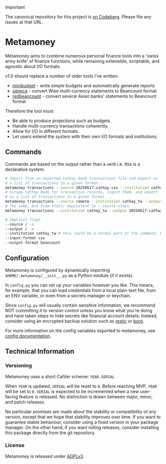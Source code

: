 <!-- prettier-ignore -->
> [!IMPORTANT]
> The canonical repository for this project is [on Codeberg](https://codeberg.org/fd93/metamoney).
> Please file any issues at that URL.

# Metamoney

Metamoney aims to combine numerous personal finance tools into a 'swiss army
knife' of finance functions, while remaining extensible, scriptable, and
agnostic about I/O formats.

v1.0 should replace a number of older tools I've written:

- [minibudget](https://github.com/fdavies93/minibudget) - write simple budgets
  and automatically generate reports
- [seneca](https://github.com/fdavies93/seneca) - convert Wise multi-currency
  statements to Beancount format
- [redbeancount](https://github.com/fdavies93/redbeancount) - convert several
  Asian banks' statements to Beancount format

Therefore the tool must:

- Be able to produce projections such as budgets.
- Handle multi-currency transactions coherently.
- Allow for I/O in different formats.
- Let users extend the system with their own I/O formats and institutions.

## Commands

Commands are based on the _output_ rather than a _verb_ i.e. this is a
declarative system.

```sh
# Import from an exported Cathay Bank transactions file and export as
# a list of transactions in a given format.
metamoney transactions --source 20250617-cathay.csv --institution cathay_tw --output 20250617-cathay.beancount
# Scrape Cathay Bank for transaction records, ingest them, and export
# as a list of transactions in a given format.
metamoney transactions --source remote --institution cathay_tw --output 20250617-cathay.beancount
# The same, but from stdin; equivalent to --source stdin
metamoney transactions --institution cathay_tw --output 20250617-cathay.beancount

# Implicit flags
--source / -s
--output / -o
--institution cathay_tw # this could be a normal part of the command, but keeping it as a mandatory flag imho makes the interface easier to understand
--input-format csv
--output-format beancount
```

## Configuration

Metamoney is configured by dynamically importing `$HOME/.metamoney/__init__.py`
as a Python module (if it exists).

In `config.py` you can set up your variables however you like. This means, for
example, that you can load credentials from a local plain-text file, from an ENV
variable, or even from a secrets manager or keychain.

Since `config.py` will usually contain sensitive information, we recommend NOT
committing it to version control unless you know what you're doing and have
taken steps to hide secrets like financial account details. Instead, consider
using an encrypted backup solution such as [restic](https://restic.net/) or
[borg](https://www.borgbackup.org).

For more information on the config variables exported to metamoney, see
[config documentation](./docs/configuration.md).

## Technical Information

### Versioning

Metamoney uses a short CalVer scheme: `YEAR.SERIAL`

When `YEAR` is updated, `SERIAL` will be reset to `0`. Before reaching MVP,
`YEAR` will be set to `0`. `SERIAL` is expected to be incremented when a new
user-facing feature is released. No distinction is drawn between major, minor,
and patch releases.

No particular promises are made about the stability or compatibility of any
version, except that we hope that stability improves over time. If you want to
guarantee stable behaviour, consider using a fixed version in your package
manager. On the other hand, if you want rolling releases, consider installing
this package directly from the git repository.

### License

Metamoney is released under
[AGPLv3](https://www.gnu.org/licenses/agpl-3.0.en.html).
